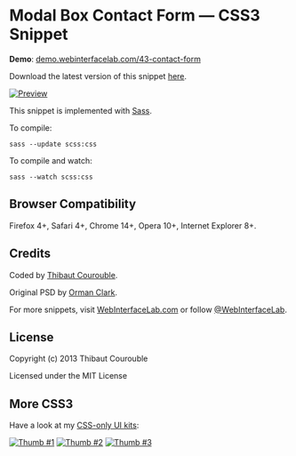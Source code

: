 # Modal Box Contact Form — CSS3 Snippet

**Demo**: [demo.webinterfacelab.com/43-contact-form](http://demo.webinterfacelab.com/43-contact-form/)

Download the latest version of this snippet [here](http://www.webinterfacelab.com/snippets/modal-box-contact-form.zip).

[![Preview](http://cdn.webinterfacelab.com/snippets/modal-box-contact-form/preview-580.png)](http://www.webinterfacelab.com/snippets/modal-box-contact-form)

This snippet is implemented with [Sass](https://github.com/nex3/sass).

To compile:

`sass --update scss:css`

To compile and watch:

`sass --watch scss:css`

## Browser Compatibility

Firefox 4+, Safari 4+, Chrome 14+, Opera 10+, Internet Explorer 8+.

## Credits

Coded by [Thibaut Courouble](http://thibaut.me).

Original PSD by [Orman Clark](http://www.premiumpixels.com/freebies/modal-box-contact-form-psd/).

For more snippets, visit [WebInterfaceLab.com](http://www.webinterfacelab.com) or follow [@WebInterfaceLab](http://twitter.com/WebInterfaceLab).

## License

Copyright (c) 2013 Thibaut Courouble

Licensed under the MIT License

## More CSS3

Have a look at my [CSS-only UI kits](http://www.webinterfacelab.com/ui-kits):

[![Thumb #1](http://cdn.webinterfacelab.com/kits/colorful_css3_ui_kit_thumb_270_1.png)](http://www.webinterfacelab.com/ui-kits) [![Thumb #2](http://cdn.webinterfacelab.com/kits/colorful_css3_ui_kit_thumb_270_2.png)](http://www.webinterfacelab.com/ui-kits) [![Thumb #3](http://cdn.webinterfacelab.com/kits/colorful_css3_ui_kit_thumb_270_3.png)](http://www.webinterfacelab.com/ui-kits)
